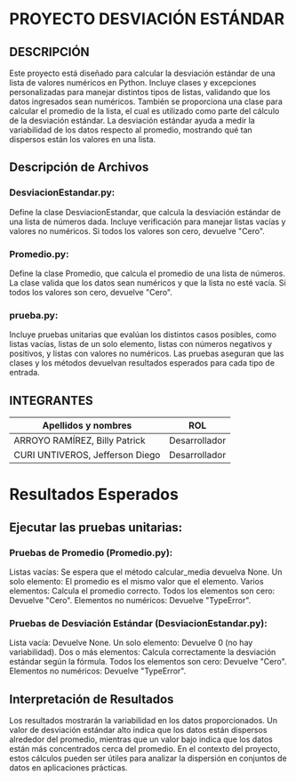 # PROYECTO DESVIACIÓN ESTÁNDAR
## DESCRIPCIÓN
Este proyecto está diseñado para calcular la desviación estándar de una lista de valores numéricos en Python. Incluye clases y excepciones personalizadas para manejar distintos tipos de listas, validando que los datos ingresados sean numéricos. También se proporciona una clase para calcular el promedio de la lista, el cual es utilizado como parte del cálculo de la desviación estándar. La desviación estándar ayuda a medir la variabilidad de los datos respecto al promedio, mostrando qué tan dispersos están los valores en una lista.
## Descripción de Archivos
### DesviacionEstandar.py:

Define la clase DesviacionEstandar, que calcula la desviación estándar de una lista de números dada.
Incluye verificación para manejar listas vacías y valores no numéricos.
Si todos los valores son cero, devuelve "Cero".
### Promedio.py:

Define la clase Promedio, que calcula el promedio de una lista de números.
La clase valida que los datos sean numéricos y que la lista no esté vacía.
Si todos los valores son cero, devuelve "Cero".
### prueba.py:

Incluye pruebas unitarias que evalúan los distintos casos posibles, como listas vacías, listas de un solo elemento, listas con números negativos y positivos, y listas con valores no numéricos.
Las pruebas aseguran que las clases y los métodos devuelvan resultados esperados para cada tipo de entrada.

## INTEGRANTES
| Apellidos y nombres| ROL |
|--------------------|-----|
|ARROYO RAMÍREZ, Billy Patrick| Desarrollador |
|CURI UNTIVEROS, Jefferson Diego| Desarrollador |

# Resultados Esperados
## Ejecutar las pruebas unitarias:
### Pruebas de Promedio (Promedio.py):

Listas vacías: Se espera que el método calcular_media devuelva None.
Un solo elemento: El promedio es el mismo valor que el elemento.
Varios elementos: Calcula el promedio correcto.
Todos los elementos son cero: Devuelve "Cero".
Elementos no numéricos: Devuelve "TypeError".
### Pruebas de Desviación Estándar (DesviacionEstandar.py):

Lista vacía: Devuelve None.
Un solo elemento: Devuelve 0 (no hay variabilidad).
Dos o más elementos: Calcula correctamente la desviación estándar según la fórmula.
Todos los elementos son cero: Devuelve "Cero".
Elementos no numéricos: Devuelve "TypeError".
## Interpretación de Resultados
Los resultados mostrarán la variabilidad en los datos proporcionados. Un valor de desviación estándar alto indica que los datos están dispersos alrededor del promedio, mientras que un valor bajo indica que los datos están más concentrados cerca del promedio. En el contexto del proyecto, estos cálculos pueden ser útiles para analizar la dispersión en conjuntos de datos en aplicaciones prácticas.
